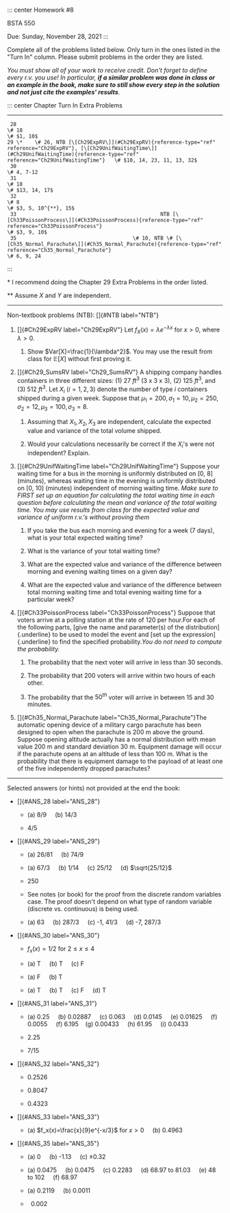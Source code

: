 ::: center
Homework #8

BSTA 550

Due: Sunday, November 28, 2021
:::

Complete all of the problems listed below. Only turn in the ones listed
in the "Turn In\" column. Please submit problems in the order they are
listed.

*You must show all of your work to receive credit. Don't forget to
define every r.v. you use!* *In particular, **if a similar problem was
done in class or an example in the book, make sure to still show every
step in the solution and not just cite the examples' results**.*

::: center
   Chapter                                                                                            Turn In                                                                                                  Extra Problems
  --------- ------------------------------------------------------------------------------------------------------------------------------------------------------------------------------------------- -----------------------------
     28                                                                                                \# 18                                                                                                     \# $1, 10$
    29 \*    \# 26, NTB [\[Ch29ExpRV\]](#Ch29ExpRV){reference-type="ref" reference="Ch29ExpRV"}, [\[Ch29UnifWaitingTime\]](#Ch29UnifWaitingTime){reference-type="ref" reference="Ch29UnifWaitingTime"}   \# $10, 14, 23, 11, 13, 32$
     30                                                                                                                                                                                                          \# 4, 7-12
     31                                                                                                \# 18                                                                                                   \# $13, 14, 17$
     32                                                                                                \# 8                                                                                                \# $3, 5, 10^{**}, 15$
     33                                               NTB [\[Ch33PoissonProcess\]](#Ch33PoissonProcess){reference-type="ref" reference="Ch33PoissonProcess"}                                                    \# $3, 9, 10$
     35                                      \# 10, NTB \# [\[Ch35_Normal_Parachute\]](#Ch35_Normal_Parachute){reference-type="ref" reference="Ch35_Normal_Parachute"}                                           \# 6, 9, 24
:::

\* I recommend doing the Chapter 29 Extra Problems in the order listed.

\*\* Assume $X$ and $Y$ are independent.

------------------------------------------------------------------------

Non-textbook problems (NTB): []{#NTB label="NTB"}

1.  []{#Ch29ExpRV label="Ch29ExpRV"} Let $f_X(x)=\lambda e^{-\lambda x}$
    for $x>0$, where $\lambda>0$.

    1.  Show $Var[X]=\frac{1}{\lambda^2}$. You may use the result from
        class for $\mathbb{E}[X]$ without first proving it.

2.  []{#Ch29_SumsRV label="Ch29_SumsRV"} A shipping company handles
    containers in three different sizes: (1) 27 $ft^3$ (3 x 3 x 3), (2)
    125 $ft^3$, and (3) 512 $ft^3$. Let $X_i$ ($i =   1, 2, 3$) denote
    the number of type $i$ containers shipped during a given week.
    Suppose that
    $\mu_1 =200,\sigma_1=10,\mu_2 =250,\sigma_2=12,\mu_3 =100,\sigma_3=8$.

    1.  Assuming that $X_1,X_2,X_3$ are independent, calculate the
        expected value and variance of the total volume shipped.

    2.  Would your calculations necessarily be correct if the $X_i$'s
        were not independent? Explain.

3.  []{#Ch29UnifWaitingTime label="Ch29UnifWaitingTime"} Suppose your
    waiting time for a bus in the morning is uniformly distributed on
    \[0, 8\] (minutes), whereas waiting time in the evening is uniformly
    distributed on \[0, 10\] (minutes) independent of morning waiting
    time. *Make sure to FIRST set up an equation for calculating the
    total waiting time in each question before calculating the mean and
    variance of the total waiting time.* *You may use results from class
    for the expected value and variance of uniform r.v.'s without
    proving them*

    1.  If you take the bus each morning and evening for a week (7
        days), what is your total expected waiting time?

    2.  What is the variance of your total waiting time?

    3.  What are the expected value and variance of the difference
        between morning and evening waiting times on a given day?

    4.  What are the expected value and variance of the difference
        between total morning waiting time and total evening waiting
        time for a particular week?

4.  []{#Ch33PoissonProcess label="Ch33PoissonProcess"} Suppose that
    voters arrive at a polling station at the rate of 120 per hour.For
    each of the following parts, [give the name and parameter(s) of the
    distribution]{.underline} to be used to model the event and [set up
    the expression]{.underline} to find the specified probability.*You
    do not need to compute the probability.*

    1.  The probability that the next voter will arrive in less than 30
        seconds.

    2.  The probability that 200 voters will arrive within two hours of
        each other.

    3.  The probability that the $50^{th}$ voter will arrive in between
        15 and 30 minutes.

5.  []{#Ch35_Normal_Parachute label="Ch35_Normal_Parachute"}The
    automatic opening device of a military cargo parachute has been
    designed to open when the parachute is 200 m above the ground.
    Suppose opening altitude actually has a normal distribution with
    mean value 200 m and standard deviation 30 m. Equipment damage will
    occur if the parachute opens at an altitude of less than 100 m. What
    is the probability that there is equipment damage to the payload of
    at least one of the five independentIy dropped parachutes?

------------------------------------------------------------------------

Selected answers (or hints) not provided at the end the book:

-   []{#ANS_28 label="ANS_28"}

    -   \(a\) 8/9     (b) 14/3     

    -   4/5

-   []{#ANS_29 label="ANS_29"}

    -   \(a\) 26/81     (b) 74/9

    -   \(a\) 67/3     (b) 1/14     (c) 25/12     (d) $\sqrt{25/12}$

    -   250

    -   See notes (or book) for the proof from the discrete random
        variables case. The proof doesn't depend on what type of random
        variable (discrete vs. continuous) is being used.

    -   \(a\) 63     (b) 287/3     (c) -1, 41/3     (d) -7, 287/3

-   []{#ANS_30 label="ANS_30"}

    -   $f_x(x)=1/2$ for $2\leq x\leq 4$

    -   \(a\) T     (b) T     (c) F

    -   \(a\) F     (b) T

    -   \(a\) T     (b) T     (c) F     (d) T

-   []{#ANS_31 label="ANS_31"}

    -   \(a\) 0.25     (b) 0.02887     (c) 0.063     (d) 0.0145     (e)
        0.01625     (f) 0.0055     (f) 6.195    (g) 0.00433     (h)
        61.95     (i) 0.0433

    -   2.25

    -   7/15

-   []{#ANS_32 label="ANS_32"}

    -   0.2526

    -   0.8047

    -   0.4323

-   []{#ANS_33 label="ANS_33"}

    -   \(a\) $f_x(x)=\frac{x}{9}e^{-x/3}$ for $x> 0$     (b) 0.4963

-   []{#ANS_35 label="ANS_35"}

    -   \(a\) 0     (b) -1.13     (c) $\pm 0.32$

    -   \(a\) 0.0475     (b) 0.0475     (c) 0.2283     (d) 68.97 to
        81.03     (e) 48 to 102     (f) 68.97

    -   \(a\) 0.2119     (b) 0.0011

    -     0.002
